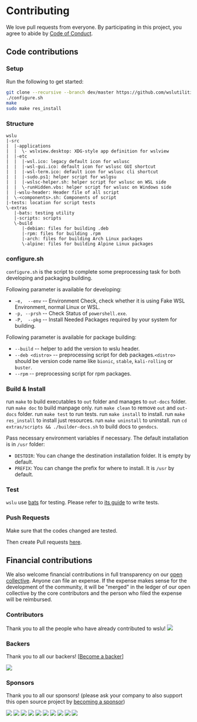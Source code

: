 # Contributing

We love pull requests from everyone. By participating in this project, you agree to abide by [Code of Conduct](CODE_OF_CONDUCT.md).

## Code contributions

### Setup

Run the following to get started:
```bash
git clone --recursive --branch dev/master https://github.com/wslutilities/wslu.git
./configure.sh
make
sudo make res_install
```

### Structure

```
wslu
|-src
|  |-applications
|  |  \- wslview.desktop: XDG-style app definition for wslview
|  |-etc
|  |  |-wsl.ico: legacy default icon for wslusc
|  |  |-wsl-gui.ico: default icon for wslusc GUI shortcut
|  |  |-wsl-term.ico: default icon for wslusc cli shortcut
|  |  |-sudo.ps1: helper script for wslgsu 
|  |  |-wslsc-helper.sh: helper script for wslusc on WSL side
|  |  \-runHidden.vbs: helper script for wslusc on Windows side
|  |-wslu-header: Header file of all script
|  \-<components>.sh: Components of script
|-tests: location for script tests
\-extras
   |-bats: testing utility
   |-scripts: scripts
   \-build
      |-debian: files for building .deb
      |-rpm: files for building .rpm
      |-arch: files for building Arch Linux packages
      \-alpine: files for building Alpine Linux packages
```

### configure.sh

`configure.sh` is the script to complete some preprocessing task for both developing and packaging building.

Following parameter is available for developing:
- `-e,  --env` -- Environment Check, check whether it is using Fake WSL Environment, normal Linux or WSL.
- `-p, --prsh` -- Check Status of `powershell.exe`.
- `-P,  --pkg` -- Install Needed Packages required by your system for building.

Following parameter is available for package building:
- `--build` -- helper to add the version to wslu header.
- `--deb <distro>` -- preprocessing script for deb packages.`<distro>` should be version code name like `bionic`, `stable`, `kali-rolling` or `buster`.
- `--rpm` -- preprocessing script for rpm packages.

### Build & Install

run `make` to build executables to `out` folder and manages to `out-docs` folder.
run `make doc` to build manpage only.
run `make clean` to remove `out` and `out-docs` folder.
run `make test` to run tests.
run `make install` to install.
run `make res_install` to install just resources.
run `make uninstall` to uninstall.
run `cd extras/scripts && ./builder-docs.sh` to build docs to `gendocs`.

Pass necessary environment variables if necessary. The default installation is in `/usr` folder:
- `DESTDIR`: You can change the destination installation folder. It is empty by default.
- `PREFIX`: You can change the prefix for where to install. It is `/usr` by default.

### Test

`wslu` use [bats](https://github.com/bats-core/bats-core) for testing. Please refer to [its guide](https://github.com/bats-core/bats-core#writing-tests) to write tests.

### Push Requests

Make sure that the codes changed are tested.

Then create Pull requests [here](https://github.com/wslutilities/wslu/compare).


## Financial contributions

We also welcome financial contributions in full transparency on our [open collective](https://opencollective.com/wslu).
Anyone can file an expense. If the expense makes sense for the development of the community, it will be "merged" in the ledger of our open collective by the core contributors and the person who filed the expense will be reimbursed.

### Contributors

Thank you to all the people who have already contributed to wslu!
<a href="graphs/contributors"><img src="https://opencollective.com/wslu/contributors.svg?width=890" /></a>


### Backers

Thank you to all our backers! [[Become a backer](https://opencollective.com/wslu#backer)]

<a href="https://opencollective.com/wslu#backers" target="_blank"><img src="https://opencollective.com/wslu/backers.svg?width=890"></a>


### Sponsors

Thank you to all our sponsors! (please ask your company to also support this open source project by [becoming a sponsor](https://opencollective.com/wslu#sponsor))

<a href="https://opencollective.com/wslu/sponsor/0/website" target="_blank"><img src="https://opencollective.com/wslu/sponsor/0/avatar.svg"></a>
<a href="https://opencollective.com/wslu/sponsor/1/website" target="_blank"><img src="https://opencollective.com/wslu/sponsor/1/avatar.svg"></a>
<a href="https://opencollective.com/wslu/sponsor/2/website" target="_blank"><img src="https://opencollective.com/wslu/sponsor/2/avatar.svg"></a>
<a href="https://opencollective.com/wslu/sponsor/3/website" target="_blank"><img src="https://opencollective.com/wslu/sponsor/3/avatar.svg"></a>
<a href="https://opencollective.com/wslu/sponsor/4/website" target="_blank"><img src="https://opencollective.com/wslu/sponsor/4/avatar.svg"></a>
<a href="https://opencollective.com/wslu/sponsor/5/website" target="_blank"><img src="https://opencollective.com/wslu/sponsor/5/avatar.svg"></a>
<a href="https://opencollective.com/wslu/sponsor/6/website" target="_blank"><img src="https://opencollective.com/wslu/sponsor/6/avatar.svg"></a>
<a href="https://opencollective.com/wslu/sponsor/7/website" target="_blank"><img src="https://opencollective.com/wslu/sponsor/7/avatar.svg"></a>
<a href="https://opencollective.com/wslu/sponsor/8/website" target="_blank"><img src="https://opencollective.com/wslu/sponsor/8/avatar.svg"></a>
<a href="https://opencollective.com/wslu/sponsor/9/website" target="_blank"><img src="https://opencollective.com/wslu/sponsor/9/avatar.svg"></a>